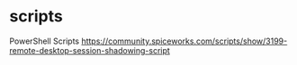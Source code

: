 # scripts
PowerShell Scripts
https://community.spiceworks.com/scripts/show/3199-remote-desktop-session-shadowing-script
